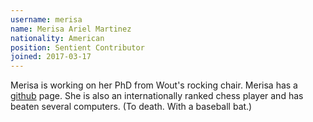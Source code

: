 ```yaml
---
username: merisa
name: Merisa Ariel Martinez
nationality: American
position: Sentient Contributor
joined: 2017-03-17
---
```

Merisa is working on her PhD from Wout's rocking chair. Merisa has a [github](https://github.com/MerisaMartinez) page. She is also an internationally ranked chess player and has beaten several computers. (To death. With a baseball bat.)
